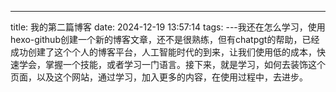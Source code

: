 ---
title: 我的第二篇博客
date: 2024-12-19 13:57:14
tags:
---我还在怎么学习，使用hexo-github创建一个新的博客文章，还不是很熟练，但有chatpgt的帮助，已经成功创建了这个个人的博客平台，人工智能时代的到来，让我们使用低的成本，快速学会，掌握一个技能，或者学习一门语言。接下来，就是学习，如何去装饰这个页面，以及这个网站，通过学习，加入更多的内容，在使用过程中，去进步。
